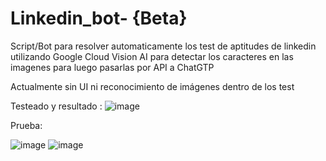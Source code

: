 # Linkedin_bot- {Beta}
Script/Bot para resolver automaticamente los test de aptitudes de linkedin utilizando Google Cloud Vision AI para detectar los caracteres en las imagenes para luego pasarlas por API a ChatGTP 

Actualmente sin UI ni reconocimiento de imágenes dentro de los test

Testeado y resultado :
![image](https://user-images.githubusercontent.com/97043308/225706184-3bd64e62-6c6e-4151-89f0-bfe20e742fe0.png)

Prueba:


![image](https://user-images.githubusercontent.com/97043308/225705159-e84e9a32-d03a-41c4-a7cb-6c0e120aa1c7.png)
![image](https://user-images.githubusercontent.com/97043308/225705232-8e3f3bf8-3ba0-4ebe-97b0-442a2d3982e1.png)

